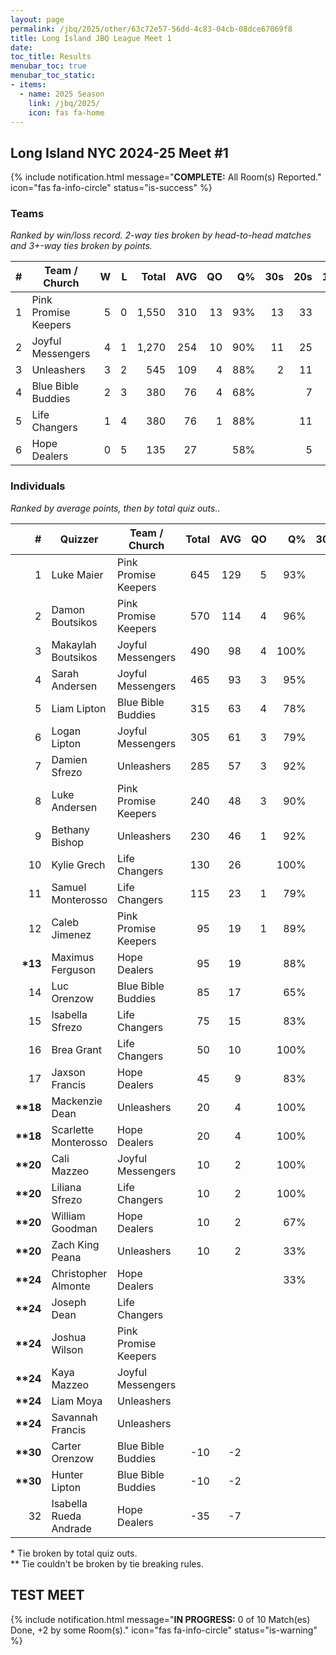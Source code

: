 ```yaml
---
layout: page
permalink: /jbq/2025/other/63c72e57-56dd-4c83-04cb-08dce67069f8
title: Long Island JBQ League Meet 1
date: 
toc_title: Results
menubar_toc: true
menubar_toc_static:
- items:
  - name: 2025 Season
    link: /jbq/2025/
    icon: fas fa-home
---
```



## Long Island NYC 2024-25 Meet #1

{% include notification.html
   message="<b>COMPLETE:</b> All Room(s) Reported."
   icon="fas fa-info-circle"
   status="is-success" %}


### Teams

*Ranked by win/loss record. 2-way ties broken by head-to-head matches and 3+-way ties broken by points.*

| # | Team / Church | W | L | Total | AVG | QO | Q% | 30s | 20s | 10s |
|--:|---|--:|--:|--:|--:|--:|--:|--:|--:|--:|
| 1 | Pink Promise Keepers | 5 | 0 | 1,550 | 310 | 13 | 93% | 13 | 33 | 30 |
| 2 | Joyful Messengers | 4 | 1 | 1,270 | 254 | 10 | 90% | 11 | 25 | 29 |
| 3 | Unleashers | 3 | 2 | 545 | 109 | 4 | 88% | 2 | 11 | 23 |
| 4 | Blue Bible Buddies | 2 | 3 | 380 | 76 | 4 | 68% |  | 7 | 27 |
| 5 | Life Changers | 1 | 4 | 380 | 76 | 1 | 88% |  | 11 | 17 |
| 6 | Hope Dealers | 0 | 5 | 135 | 27 |  | 58% |  | 5 | 13 |

### Individuals

*Ranked by average points, then by total quiz outs..*

| # | Quizzer | Team / Church | Total | AVG | QO | Q% | 30s | 20s | 10s |
|--:|---|---|--:|--:|--:|--:|--:|--:|--:|
| 1 | Luke Maier | Pink Promise Keepers | 645 | 129 | 5 | 93% | 8 | 16 | 1 |
| 2 | Damon Boutsikos | Pink Promise Keepers | 570 | 114 | 4 | 96% | 5 | 17 | 2 |
| 3 | Makaylah Boutsikos | Joyful Messengers | 490 | 98 | 4 | 100% | 6 | 9 | 5 |
| 4 | Sarah Andersen | Joyful Messengers | 465 | 93 | 3 | 95% | 4 | 12 | 5 |
| 5 | Liam Lipton | Blue Bible Buddies | 315 | 63 | 4 | 78% |  | 7 | 14 |
| 6 | Logan Lipton | Joyful Messengers | 305 | 61 | 3 | 79% | 1 | 4 | 18 |
| 7 | Damien Sfrezo | Unleashers | 285 | 57 | 3 | 92% | 1 |  | 21 |
| 8 | Luke Andersen | Pink Promise Keepers | 240 | 48 | 3 | 90% |  |  | 19 |
| 9 | Bethany Bishop | Unleashers | 230 | 46 | 1 | 92% |  | 11 |  |
| 10 | Kylie Grech | Life Changers | 130 | 26 |  | 100% |  | 6 | 1 |
| 11 | Samuel Monterosso | Life Changers | 115 | 23 | 1 | 79% |  |  | 11 |
| 12 | Caleb Jimenez | Pink Promise Keepers | 95 | 19 | 1 | 89% |  |  | 8 |
| **\*13** | Maximus Ferguson | Hope Dealers | 95 | 19 |  | 88% |  | 3 | 4 |
| 14 | Luc Orenzow | Blue Bible Buddies | 85 | 17 |  | 65% |  |  | 13 |
| 15 | Isabella Sfrezo | Life Changers | 75 | 15 |  | 83% |  | 4 | 1 |
| 16 | Brea Grant | Life Changers | 50 | 10 |  | 100% |  | 1 | 3 |
| 17 | Jaxson Francis | Hope Dealers | 45 | 9 |  | 83% |  |  | 5 |
| **\*\*18** | Mackenzie Dean | Unleashers | 20 | 4 |  | 100% |  |  | 2 |
| **\*\*18** | Scarlette Monterosso | Hope Dealers | 20 | 4 |  | 100% |  | 1 |  |
| **\*\*20** | Cali Mazzeo | Joyful Messengers | 10 | 2 |  | 100% |  |  | 1 |
| **\*\*20** | Liliana Sfrezo | Life Changers | 10 | 2 |  | 100% |  |  | 1 |
| **\*\*20** | William Goodman | Hope Dealers | 10 | 2 |  | 67% |  | 1 | 1 |
| **\*\*20** | Zach King Peana | Unleashers | 10 | 2 |  | 33% | 1 |  |  |
| **\*\*24** | Christopher Almonte | Hope Dealers |  |  |  | 33% |  |  | 3 |
| **\*\*24** | Joseph Dean | Life Changers |  |  |  |  |  |  |  |
| **\*\*24** | Joshua Wilson | Pink Promise Keepers |  |  |  |  |  |  |  |
| **\*\*24** | Kaya Mazzeo | Joyful Messengers |  |  |  |  |  |  |  |
| **\*\*24** | Liam Moya | Unleashers |  |  |  |  |  |  |  |
| **\*\*24** | Savannah Francis | Unleashers |  |  |  |  |  |  |  |
| **\*\*30** | Carter Orenzow | Blue Bible Buddies | -10 | -2 |  |  |  |  |  |
| **\*\*30** | Hunter Lipton | Blue Bible Buddies | -10 | -2 |  |  |  |  |  |
| 32 | Isabella Rueda Andrade | Hope Dealers | -35 | -7 |  |  |  |  |  |

\* Tie broken by total quiz outs.\
\*\* Tie couldn't be broken by tie breaking rules.

## TEST MEET

{% include notification.html
   message="<b>IN PROGRESS:</b> 0 of 10 Match(es) Done, +2 by some Room(s)."
   icon="fas fa-info-circle"
   status="is-warning" %}


